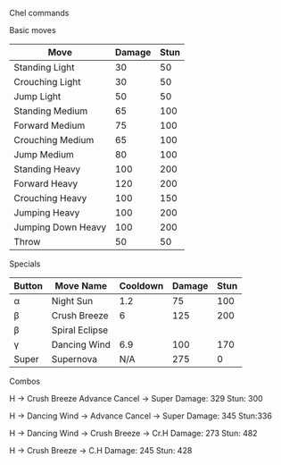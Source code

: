 Chel commands

Basic moves

|Move              |Damage   |Stun   |
|------------------|---------|-------|
|Standing Light    |30   |50   |
|Crouching Light   |30   |50   |
|Jump Light        |50   |50   |
|Standing Medium   |65   |100  |
|Forward Medium    |75   |100  | 
|Crouching Medium  |65   |100  | 
|Jump Medium       |80   |100  |
|Standing Heavy    |100  |200  | 
|Forward Heavy     |120  |200  |
|Crouching Heavy   |100  |150  |
|Jumping Heavy     |100  |200  |
|Jumping Down Heavy|100  |200  |
|Throw             |50   |50   |

Specials

|Button | Move Name      | Cooldown | Damage | Stun |
|-------|----------------|----------|--------|------|
| α     | Night Sun      |1.2       |75      |100   |
| β     | Crush Breeze   |6         |125     |200   |
| β     | Spiral Eclipse |          |        |      |
| γ     | Dancing Wind   |6.9       |100     |170   |
| Super | Supernova      |N/A       |275     |0     |

Combos

H -> Crush Breeze Advance Cancel -> Super 
Damage: 329 Stun: 300

H -> Dancing Wind -> Advance Cancel -> Super
Damage: 345 Stun:336

H -> Dancing Wind -> Crush Breeze -> Cr.H
Damage: 273 Stun: 482

H -> Crush Breeze -> C.H 
Damage: 245 Stun: 428

